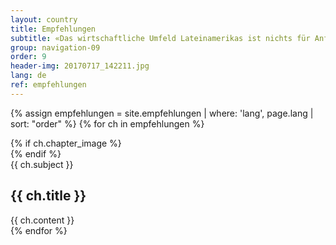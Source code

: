 ```yaml
---
layout: country
title: Empfehlungen
subtitle: «Das wirtschaftliche Umfeld Lateinamerikas ist nichts für Anfänger, sondern nur für Profis»
group: navigation-09
order: 9
header-img: 20170717_142211.jpg
lang: de
ref: empfehlungen
---
```

{% assign empfehlungen = site.empfehlungen | where: 'lang', page.lang | sort: "order" %}
{% for ch in empfehlungen %}
<section class="box chapter-{{ ch.subject }}" id="{{ ch.subject }}">
    {% if ch.chapter_image %}
        <div class="image grid" style="background-image: url(../media/img/{{ ch.chapter_image }});">
        </div>
    {% endif %}
    <div class="content">
        <span class="chapter-subject">{{ ch.subject }}</span>
        <h1 class="chapter-title">{{ ch.title }}</h1>
    </div>
    {{ ch.content }}
</section>
{% endfor %}
